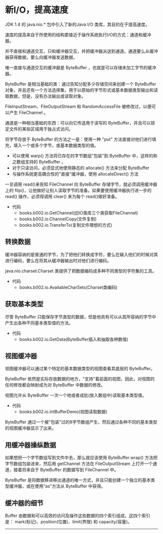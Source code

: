 #   新I/O，提高速度

JDK 1.4 的 java.nio.* 包中引入了新的Java I/O 类库，其目的在于提高速度。

速度的提高来自于所使用的结构更接近于操作系统执行I/O的方式：通道和缓冲器。

并不直接和通道交互，只和缓冲器交互，并把缓冲器派送到通道。通道要么从缓冲器获得数据，要么向缓冲器发送数据。

唯一直接与通道交互的缓冲器是 ByteBuffer ，也就是可以存储未加工字节的缓冲器。

ByteBuffer 是相当基础的类：通过告知分配多少存储空间来创建一个 ByteBuffer 对象，并且还有一个方法选择集，用于以原始的字节形式或基本数据类型输出和读取数据，但是，没有办法输出或读取对象。

FileInputStream、FileOutputStream 和 RandomAccessFile 被修改过，以便可以产生 FileChannel 。

通道是一种相当基础的东西：可以向它传送用于读写的 ByteBuffer，并且可以锁定文件的某些区域用于独占式访问。

将字节存放于 ByteBuffer 的方法之一是：使用一种 "put" 方法直接对他们进行填充，填入一个或多个字节，或基本数据类型的值。

-   可以使用 warp() 方法将已存在的字节数组"包装"到 ByteBuffer 中，这样的称之数组支持的 ByteBuffer 。
-   对于只读访问，必须显式地使用静态的 allocate() 方法来分配 ByteBuffer
-   与操作系统更高耦合性的"直接"缓冲器，使用 allocateDirect() 方法

一旦调用 read()来告知 FileChannel 向 ByteBuffer 存储字节，就必须调用缓冲器上的 filp()，让他做好让别人读取字节的准备。如果要使用缓冲器执行进一步的 read() 操作，必须得调用 clear() 来为每个 read()做好准备。


-   代码
    -   books.b002.io.GetChannel(旧IO类库三个类获取FileChannel)
    -   books.b002.io.ChannelCopy(文件复制)
    -   books.b002.io.TransferTo(复制文件理想的方式)

##  转换数据

缓冲器容纳的是普通的字节，为了把他们转换成字符，要么在输入他们的时候对其进行编码，要么在将其从缓冲器输出时对他们进行编码。

java.nio.charset.Charset 类提供了把数据编码成多种不同类型的字符集的工具。

-   代码
    -   books.b002.io.AvailableCharSets(Charset类编码)

##  获取基本类型

尽管 ByteBuffer 只能保存字节类型的数据，但是他具有可以从其所容纳的字节中产生出各种不同基本类型值的方法。


-   代码
    -   books.b002.io.GetData(ByteBuffer插入和抽取各种数值)

##  视图缓冲器

视图缓冲器可以通过某个特定的基本数据类型的视图查看其底层的 ByteBuffer。

ByteBuffer 依然是实际存放数据的地方，"支持"着前面的视图，因此，对视图的任何修改都会映射成为对 ByteBuffer 中数据的修改。

视图允许从 ByteBuffer 一次一个地或者成批(放入数组中)读取基本类型值。

-   代码
    -   books.b002.io.IntBufferDemo(视图读取数据)

ByteBuffer 通过一个被"包装"过的8字节数组产生，然后通过各种不同的基本类型的视图缓冲器显示了出来。

##  用缓冲器操纵数据

如果想把一个字节数组写到文件中去，那么就应该使用 ByteBuffer.wrap() 方法把字节数组包装进来，然后用 getChannel 方法在 FileOutputStream 上打开一个通道，接着将来自于 ByteBuffer 的数据写到 FileChannel 中。

ByteBuffer 是将数据移进移出通道的唯一方式，并且只能创建一个独立的基本类型缓冲器，或在使用"as"方法从 ByteBuffer 中获得。

##  缓冲器的细节

Buffer 由数据和可以高效的访问及操作这些数据的四个索引组成，这四个索引是： mark(标记)、position(位置)、limit(界限) 和 capacity(容量)。

----